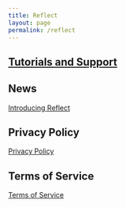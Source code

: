 ```yaml
---
title: Reflect
layout: page
permalink: /reflect
---
```


## [Tutorials and Support](/reflect/support)

## News

[Introducing Reflect](2023/10/12/track-anything.html)

## Privacy Policy

[Privacy Policy](/reflect/privacy)

## Terms of Service

[Terms of Service](/reflect/terms)